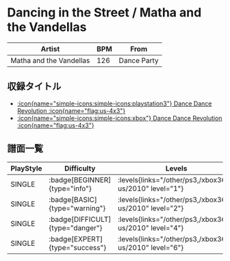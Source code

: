 # Dancing in the Street / Matha and the Vandellas

|Artist|BPM|From|
|------|---|----|
|Matha and the Vandellas|126|Dance Party|

## 収録タイトル

- [:icon{name="simple-icons:simple-icons:playstation3"} Dance Dance Revolution :icon{name="flag:us-4x3"}](/other/ps3)
- [:icon{name="simple-icons:simple-icons:xbox"} Dance Dance Revolution :icon{name="flag:us-4x3"}](/xbox360-us/2010)

## 譜面一覧

|PlayStyle|Difficulty|Levels|Notes|Movie|
|---------|----------|------|-----|-----|
|SINGLE| :badge[BEGINNER]{type="info"}| :levels{links="/other/ps3,/xbox360-us/2010" level="1"}|38/0||
|SINGLE| :badge[BASIC]{type="warning"}| :levels{links="/other/ps3,/xbox360-us/2010" level="2"}|86/5||
|SINGLE| :badge[DIFFICULT]{type="danger"}| :levels{links="/other/ps3,/xbox360-us/2010" level="4"}|153/0||
|SINGLE| :badge[EXPERT]{type="success"}| :levels{links="/other/ps3,/xbox360-us/2010" level="6"}|209/0||
